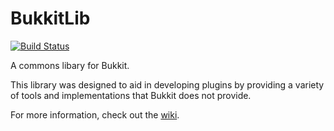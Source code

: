 BukkitLib
=========

<!--[![Build Status](https://travis-ci.org/Pravian/BukkitLib.png?branch=master)](https://travis-ci.org/Pravian/BukkitLib)-->
[![Build Status](https://drone.io/github.com/Pravian/BukkitLib/status.png)](https://drone.io/github.com/Pravian/BukkitLib/latest)

A commons libary for Bukkit.

This library was designed to aid in developing plugins by providing a variety of tools and implementations that Bukkit does not provide.

For more information, check out the [wiki](https://github.com/Pravian/BukkitLib/wiki).
